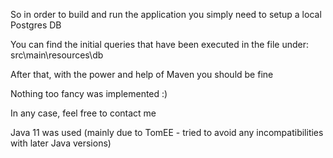 So in order to build and run the application you simply need to setup a local Postgres DB

You can find the initial queries that have been executed in the file under:
src\main\resources\db

After that, with the power and help of Maven you should be fine

Nothing too fancy was implemented :)

In any case, feel free to contact me

Java 11 was used (mainly due to TomEE - tried to avoid any incompatibilities with later Java versions)